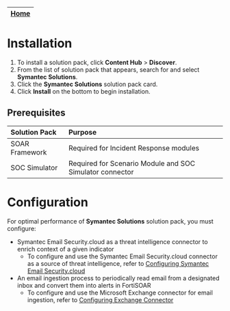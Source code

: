 | [Home](https://github.com/fortinet-fortisoar/solution-pack-symantec-solutions/tree/release/1.0.2/README.md) | 
|--------------------------------------------|

# Installation

1. To install a solution pack, click **Content Hub** > **Discover**.
2. From the list of solution pack that appears, search for and select **Symantec Solutions**.
3. Click the **Symantec Solutions** solution pack card.
4. Click **Install** on the bottom to begin installation.

## Prerequisites

|Solution Pack|Purpose|
| :- | :- |
|SOAR Framework|Required for Incident Response modules|
|SOC Simulator|Required for Scenario Module and SOC Simulator connector|

# Configuration

For optimal performance of **Symantec Solutions** solution pack, you must configure:

- Symantec Email Security.cloud as a threat intelligence connector to enrich context of a given indicator
    - To configure and use the Symantec Email Security.cloud connector as a source of threat intelligence, refer to [Configuring Symantec Email Security.cloud](https://docs.fortinet.com/document/fortisoar/2.0.1/symantec-email-security-cloud/1/symantec-email-security-cloud-v2-0-1#Configuration_parameters)
- An email ingestion process to periodically read email from a designated inbox and convert them into alerts in FortiSOAR
    - To configure and use the Microsoft Exchange connector for email ingestion, refer to [Configuring Exchange Connector](https://docs.fortinet.com/document/fortisoar/3.4.0/exchange/1/exchange-v3-4-0#Configuring_the_connector)